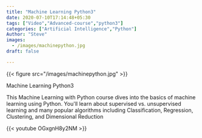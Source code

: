 ```yaml
---
title: "Machine Learning Python3"
date: 2020-07-10T17:14:48+05:30
tags: ["Video","Advanced-course","python3"]
categories: ["Artificial Intelligence","Python"]
Author: "Steve"
images:
  - /images/machinepython.jpg
draft: false

---
```


{{< figure src="/images/machinepython.jpg" >}}

Machine Learning Python3

This Machine Learning with Python course dives into the basics of machine learning using Python. You'll learn about supervised vs. unsupervised learning and many popular algorithms including Classification, Regression, Clustering, and Dimensional Reduction


{{< youtube OGxgnH8y2NM >}}
